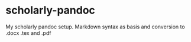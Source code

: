 # scholarly-pandoc
My scholarly pandoc setup. Markdown syntax as basis and conversion to .docx .tex and .pdf
